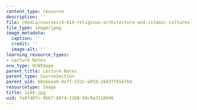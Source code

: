 ```yaml
---
content_type: resource
description: ''
file: /media/courses/4-614-religious-architecture-and-islamic-cultures-fall-2002/7a0f407c966788f42268b9c9a3116046_1140.jpg
file_type: image/jpeg
image_metadata:
  caption: ''
  credit: ''
  image-alt: ''
learning_resource_types:
- Lecture Notes
ocw_type: OCWImage
parent_title: Lecture Notes
parent_type: CourseSection
parent_uid: 68abeaab-4eff-532c-e858-18d3ffb567bd
resourcetype: Image
title: 1140.jpg
uid: 7a0f407c-9667-88f4-2268-b9c9a3116046
---
```

